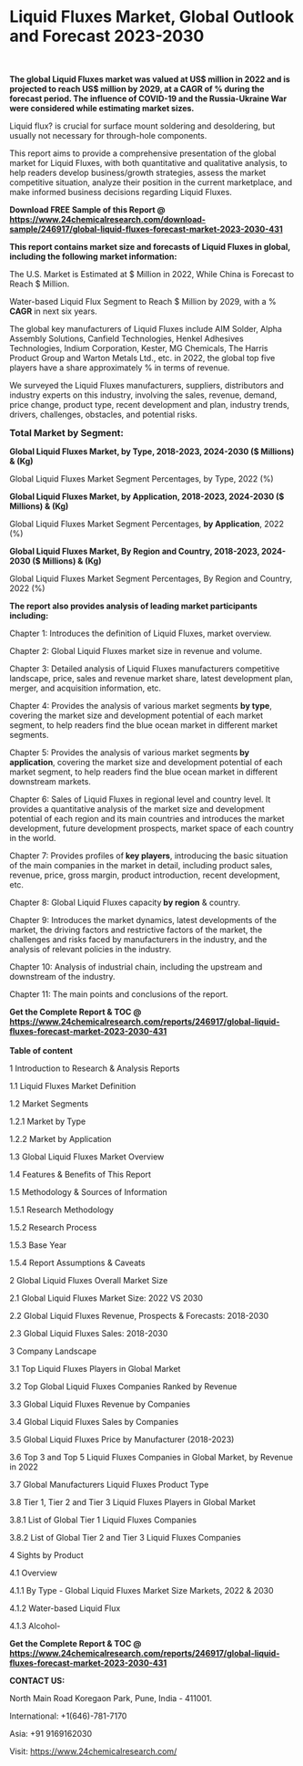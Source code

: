 <h1>Liquid Fluxes Market, Global Outlook and Forecast 2023-2030</h1><br/><p><strong>The global Liquid Fluxes market was valued at US$ million in 2022 and is projected to reach US$ million by 2029, at a <strong>CAGR</strong> of % during the forecast period. The influence of COVID-19 and the Russia-Ukraine War were considered while estimating market sizes.</strong></p><p>Liquid flux? is crucial for surface mount soldering and desoldering, but usually not necessary for through-hole components.</p><p>This report aims to provide a comprehensive presentation of the global market for Liquid Fluxes, with both quantitative and qualitative analysis, to help readers develop business/growth strategies, assess the market competitive situation, analyze their position in the current marketplace, and make informed business decisions regarding Liquid Fluxes.</p><div><b>Download FREE Sample of this Report @ <a href="https://www.24chemicalresearch.com/download-sample/246917/global-liquid-fluxes-forecast-market-2023-2030-431">https://www.24chemicalresearch.com/download-sample/246917/global-liquid-fluxes-forecast-market-2023-2030-431</a></b></div><p><strong>This report contains market size and forecasts of Liquid Fluxes in global, including the following market information:</strong></p><p>The U.S. Market is Estimated at $ Million in 2022, While China is Forecast to Reach $ Million.</p><p>Water-based Liquid Flux Segment to Reach $ Million by 2029, with a % <strong><strong>CAGR</strong> </strong>in next six years.</p><p>The global key manufacturers of Liquid Fluxes include AIM Solder, Alpha Assembly Solutions, Canfield Technologies, Henkel Adhesives Technologies, Indium Corporation, Kester, MG Chemicals, The Harris Product Group and Warton Metals Ltd., etc. in 2022, the global top five players have a share approximately % in terms of revenue.</p><p>We surveyed the Liquid Fluxes manufacturers, suppliers, distributors and industry experts on this industry, involving the sales, revenue, demand, price change, product type, recent development and plan, industry trends, drivers, challenges, obstacles, and potential risks.</p><p><strong><span style="font-size:16px">Total Market by Segment:</span></strong></p><p><strong>Global Liquid Fluxes Market, by Type, 2018-2023, 2024-2030 ($ Millions) & (Kg)</strong></p><p>Global Liquid Fluxes Market Segment Percentages, by Type, 2022 (%)</p><p><strong>Global Liquid Fluxes Market, <strong>by Application</strong>, 2018-2023, 2024-2030 ($ Millions) & (Kg)</strong></p><p>Global Liquid Fluxes Market Segment Percentages, <strong>by Application</strong>, 2022 (%)</p><p><strong>Global Liquid Fluxes Market, By Region and Country, 2018-2023, 2024-2030 ($ Millions) & (Kg)</strong></p><p>Global Liquid Fluxes Market Segment Percentages, By Region and Country, 2022 (%)</p><p><strong>The report also provides analysis of leading market participants including:</strong></p><p>Chapter 1: Introduces the definition of Liquid Fluxes, market overview.</p><p>Chapter 2: Global Liquid Fluxes market size in revenue and volume.</p><p>Chapter 3: Detailed analysis of Liquid Fluxes manufacturers competitive landscape, price, sales and revenue market share, latest development plan, merger, and acquisition information, etc.</p><p>Chapter 4: Provides the analysis of various market segments <strong>by type</strong>, covering the market size and development potential of each market segment, to help readers find the blue ocean market in different market segments.</p><p>Chapter 5: Provides the analysis of various market segments<strong> <strong>by application</strong></strong>, covering the market size and development potential of each market segment, to help readers find the blue ocean market in different downstream markets.</p><p>Chapter 6: Sales of Liquid Fluxes in regional level and country level. It provides a quantitative analysis of the market size and development potential of each region and its main countries and introduces the market development, future development prospects, market space of each country in the world.</p><p>Chapter 7: Provides profiles of<strong> <strong>key players</strong></strong>, introducing the basic situation of the main companies in the market in detail, including product sales, revenue, price, gross margin, product introduction, recent development, etc.</p><p>Chapter 8: Global Liquid Fluxes capacity<strong> by region</strong> & country.</p><p>Chapter 9: Introduces the market dynamics, latest developments of the market, the driving factors and restrictive factors of the market, the challenges and risks faced by manufacturers in the industry, and the analysis of relevant policies in the industry.</p><p>Chapter 10: Analysis of industrial chain, including the upstream and downstream of the industry.</p><p>Chapter 11: The main points and conclusions of the report.</p><div><b>Get the Complete Report & TOC @ <a href="https://www.24chemicalresearch.com/reports/246917/global-liquid-fluxes-forecast-market-2023-2030-431">https://www.24chemicalresearch.com/reports/246917/global-liquid-fluxes-forecast-market-2023-2030-431</a></b></div><br><b>Table of content</b><p>1 Introduction to Research & Analysis Reports<br />
 
  1.1 Liquid Fluxes Market Definition<br />
 
  1.2 Market Segments<br />
 
  1.2.1 Market by Type<br />
 
  1.2.2 Market by Application<br />
 
  1.3 Global Liquid Fluxes Market Overview<br />
 
  1.4 Features & Benefits of This Report<br />
 
  1.5 Methodology & Sources of Information<br />
 
  1.5.1 Research Methodology<br />
 
  1.5.2 Research Process<br />
 
  1.5.3 Base Year<br />
 
  1.5.4 Report Assumptions & Caveats<br />
 
 2 Global Liquid Fluxes Overall Market Size<br />
 
  2.1 Global Liquid Fluxes Market Size: 2022 VS 2030<br />
 
  2.2 Global Liquid Fluxes Revenue, Prospects & Forecasts: 2018-2030<br />
 
  2.3 Global Liquid Fluxes Sales: 2018-2030<br />
 
 3 Company Landscape<br />
 
  3.1 Top Liquid Fluxes Players in Global Market<br />
 
  3.2 Top Global Liquid Fluxes Companies Ranked by Revenue<br />
 
  3.3 Global Liquid Fluxes Revenue by Companies<br />
 
  3.4 Global Liquid Fluxes Sales by Companies<br />
 
  3.5 Global Liquid Fluxes Price by Manufacturer (2018-2023)<br />
 
  3.6 Top 3 and Top 5 Liquid Fluxes Companies in Global Market, by Revenue in 2022<br />
 
  3.7 Global Manufacturers Liquid Fluxes Product Type<br />
 
  3.8 Tier 1, Tier 2 and Tier 3 Liquid Fluxes Players in Global Market<br />
 
  3.8.1 List of Global Tier 1 Liquid Fluxes Companies<br />
 
  3.8.2 List of Global Tier 2 and Tier 3 Liquid Fluxes Companies<br />
 
 4 Sights by Product<br />
 
  4.1 Overview<br />
 
  4.1.1 By Type - Global Liquid Fluxes Market Size Markets, 2022 & 2030<br />
 
  4.1.2 Water-based Liquid Flux<br />
 
  4.1.3 Alcohol-<br><div><b>Get the Complete Report & TOC @ <a href="https://www.24chemicalresearch.com/reports/246917/global-liquid-fluxes-forecast-market-2023-2030-431">https://www.24chemicalresearch.com/reports/246917/global-liquid-fluxes-forecast-market-2023-2030-431</a></b></div></p>
 
 <b>CONTACT US:</b><br>
 
 North Main Road Koregaon Park, Pune, India - 411001.<br/>
 
 International: +1(646)-781-7170<br/>
 
 Asia: +91 9169162030<br/>
 
 Visit: <a href="https://www.24chemicalresearch.com/">https://www.24chemicalresearch.com/</a>
 
 <br>